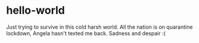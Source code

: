 # hello-world


Just trying to survive in this cold harsh world.  All the nation is on quarantine lockdown, Angela hasn't texted me back.  Sadness and despair :(
